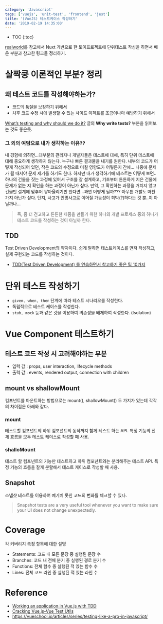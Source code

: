 ```yaml
---
category: 'Javascript'
tags: ['vuejs', 'unit-test', 'frontend', 'jest']
title: '(VueJS) 테스트케이스 작성하기'
date: '2019-02-19 14:35:00'
---
```


- TOC
  {:toc}

[realworld](https://github.com/gloriaJun/realworld)를 참고해서 Nuxt 기반으로 한 토이프로젝트에 단위테스트 작성을 하면서 배운 부분과 참고한 링크들 정리하기.

# 살짝쿵 이론적인 부분? 정리

## 왜 테스트 코드를 작성해야하는가?

- 코드의 품질을 보장하기 위해서
- 차후 코드 수정 시에 발생할 수 있는 사이드 이펙트를 조금이나마 예방하기 위해서

[What’s testing and why should we do it?](https://vueschool.io/articles/vuejs-tutorials/what-is-testing-and-why-should-we-do-it/) 글의 **Why write tests?** 부분을 읽어보는 것도 좋은듯.

### 그 외의 여담으로 내가 생각하는 이유??

내 경험에 의하면...대부분의 관리자나 개발자들은 테스트에 대해, 특히 단위 테스트에 대해 중요하게 생각하지 않는다.
누구나 빠른 결과물을 내기를 원한다. 내부의 코드가 어떻게 작성되어 있던, 작은 코드의 수정으로 미칠 영향도가 어떻든지 간에...
나중에 문제가 될 때서야 문제 제기를 하기도 한다.
하지만 내가 생각하기에 테스트는 어떻게 보면..하나의 건물을 짓는 과정에 있어서 구조를 잘 설계하고, 기초부터 튼튼하게 지은 건물에 문제가 없는 지 확인을 하는 과정이 아닌가 싶다.
만약, 그 확인하는 과정을 거치지 않고 건물만 설계에 맞추어 쌓아올리기만 한다면...과연 어떻게 될까???
아무튼 개발도 마찬가지 아닌가 싶다. 단지, 사고가 인명사고로 이어질 가능성이 희박(?)하다는 것 뿐..이 아닐까나...

> 즉, 좀 더 견고하고 튼튼한 제품을 만들기 위한 하나의 개발 프로세스 중의 하나가 테스트 코드를 작성하는 것이 아닐까 한다.

## TDD

Test Driven Development의 약자이다.
쉽게 말하면 테스트케이스를 먼저 작성하고, 실제 구현되는 코드를 작성하는 것이다.

- [TDD(Test Driven Development) 를 연습하면서 참고하기 좋은 팁 10가지](https://medium.com/@rinae/tdd-test-driven-development-%EB%A5%BC-%EC%97%B0%EC%8A%B5%ED%95%98%EB%A9%B4%EC%84%9C-%EC%B0%B8%EA%B3%A0%ED%95%98%EA%B8%B0-%EC%A2%8B%EC%9D%80-%ED%8C%81-10%EA%B0%80%EC%A7%80-d8cf46ae1806)

# 단위 테스트 작성하기

- `given, when, then` 단계에 따라 테스트 시나리오를 작성한다.
- 독립적으로 테스트 케이스를 작성한다.
- `stub, mock` 등과 같은 것을 이용하여 의존성을 배제하여 작성한다. (Isolation)

# Vue Component 테스트하기

## 테스트 코드 작성 시 고려해야하는 부분

- 입력 값 : props, user interaction, lifecycle methods
- 출력 값 : events, rendered output, connection with children

## mount vs shallowMount

컴포넌트를 마운트하는 방법으로는 mount(), shallowMount() 두 가지가 있는데 각각의 차이점은 아래와 같다.

### mount

테스트할 컴포넌트의 하위 컴포넌트의 동작까지 함께 테스트 하는 API.
특정 기능의 전체 흐름을 모두 테스트 케이스로 작성할 때 사용.

### shalloMount

테스트 할 컴포넌트의 기능만 테스트하고 하위 컴포넌트와는 분리해주는 테스트 API.
특정 기능의 흐름을 잘게 분할해서 테스트 케이스로 작성할 때 사용.

## Snapshot

스냅샷 테스트를 이용하여 예기치 못한 코드의 변화를 체크할 수 있다.

> Snapshot tests are a very useful tool whenever you want to make sure your UI does not change unexpectedly.

# Coverage

각 커버리지 측정 항목에 대한 설명

- Statements: 코드 내 모든 문장 중 실행된 문장 수
- Branches: 코드 내 전체 분기 중 실행된 경로 분기 수
- Functions: 전체 함수 중 실행된 적 있는 함수 수
- Lines: 전체 코드 라인 중 실행된 적 있는 라인 수

# Reference

- [Working an application in Vue.js with TDD](https://medium.com/magnetis-backstage/working-an-application-in-vue-js-with-tdd-an-extensive-guide-for-people-who-have-time-part-1-3be791dafa2b)
- [Cracking Vue.js-Vue Test Utils](https://joshua1988.github.io/vue-camp/testing/vue-test-util.html)
- https://vueschool.io/articles/series/testing-like-a-pro-in-javascript/
